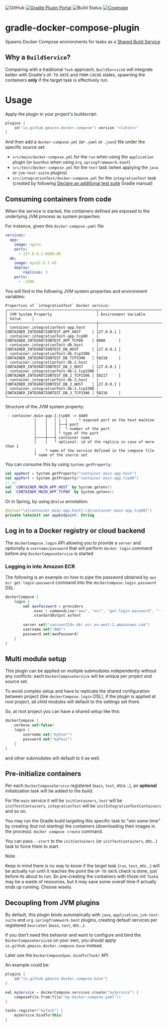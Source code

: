 ![GitHub](https://img.shields.io/github/license/gmazzo/gradle-docker-compose-plugin)
[![Gradle Plugin Portal](https://img.shields.io/gradle-plugin-portal/v/io.github.gmazzo.docker.compose)](https://plugins.gradle.org/plugin/io.github.gmazzo.docker.compose)
![Build Status](https://github.com/gmazzo/gradle-docker-compose-plugin/actions/workflows/build.yaml/badge.svg)
[![Coverage](https://codecov.io/gh/gmazzo/gradle-docker-compose-plugin/branch/main/graph/badge.svg?token=ExYkP1Q9oE)](https://codecov.io/gh/gmazzo/gradle-docker-compose-plugin)

# gradle-docker-compose-plugin
Spawns Docker Compose environments for tasks as a [Shared Build Service](https://docs.gradle.org/current/userguide/build_services.html)

## Why a `BuildService`?
Comparing with a traditional `Task` approach, `BuildService`s will integrate better with Gradle's `UP-TO-DATE` and `FROM-CACHE` states, spawning the containers **only** if the target task is effectively run.

# Usage
Apply the plugin in your project's buildscript:
```kotlin
plugins {
    id("io.github.gmazzo.docker.compose") version "<latest>"
}
```
And then add a `docker-compose.yml` (or `.yaml` or `.json`) file under the specific source set:

- `src/main/docker-compose.yml` for the `run` when using the `application` plugin (or `bootRun` when using `org.springframework.boot`)
- `src/test/docker-compose.yml` for the `test` task (when applying the `java` or `jvm-test-suite` plugins)
- `src/integrationTest/docker-compose.yml` for the `integrationTest` task (created by following [Declare an additional test suite](https://docs.gradle.org/current/userguide/jvm_test_suite_plugin.html#sec:declare_an_additional_test_suite) Gradle manual)

## Consuming containers from code
When the service is started, the containers defined are exposed to the underlying JVM process as system properties.

For instance, given this `docker-compose.yaml` file
```yaml
services:
  app:
    image: nginx
    ports:
      - 127.0.0.1:8080:80
  db:
    image: mysql:5.7.43
    deploy:
        replicas: 3
    ports:
      - :3306
```
You will find in the following JVM system properties and environment variables:
```
Properties of `integrationTest` Docker service:
┌────────────────────────────────────────┬────────────────────────────────────────┬───────────┐
│ JVM System Property                    │ Environment Variable                   │ Value     │
├────────────────────────────────────────┼────────────────────────────────────────┼───────────┤
│ container.integrationTest-app.host     │ CONTAINER_INTEGRATIONTEST_APP_HOST     │ 127.0.0.1 │
│ container.integrationTest-app.tcp80    │ CONTAINER_INTEGRATIONTEST_APP_TCP80    │ 8080      │
│ container.integrationTest-db.host      │ CONTAINER_INTEGRATIONTEST_DB_HOST      │ 127.0.0.1 │
│ container.integrationTest-db.tcp3306   │ CONTAINER_INTEGRATIONTEST_DB_TCP3306   │ 58218     │
│ container.integrationTest-db-2.host    │ CONTAINER_INTEGRATIONTEST_DB_2_HOST    │ 127.0.0.1 │
│ container.integrationTest-db-2.tcp3306 │ CONTAINER_INTEGRATIONTEST_DB_2_TCP3306 │ 58217     │
│ container.integrationTest-db-3.host    │ CONTAINER_INTEGRATIONTEST_DB_3_HOST    │ 127.0.0.1 │
│ container.integrationTest-db-3.tcp3306 │ CONTAINER_INTEGRATIONTEST_DB_3_TCP3306 │ 58216     │
└────────────────────────────────────────┴────────────────────────────────────────┴───────────┘
```

Structure of the JVM system property:
```
 - container.main-app-2.tcp80 -> 4409
             │    │   │ │  │     └ exposed port on the host machine
             │    │   │ ├──┼ port
             │    │   │ │  └ number of the port
             │    │   │ └ type of the port
             ├────┼───┼ container name
             │    │   └ optional: id of the replica in case of more than 1
             │    └ name of the service defined in the compose file
             └ name of the source set
```
You can consume this by using `System.getProperty`:
```kotlin
val appHost = System.getProperty("container.main-app.host")
val appPort = System.getProperty("container.main-app.tcp80")
// or
val `CONTAINER_MAIN_APP_HOST` by System.getenv()
val `CONTAINER_MAIN_APP_TCP80` by System.getenv()
```
Or in Spring, by using `@Value` annotation:
```kotlin
@Value("\${container.main-app.host}:\${container.main-app.tcp80}")
private lateinit var appEndpoint: String
```

## Log in to a Docker registry or cloud backend
The `dockerCompose.login` API allowing you to provide a `server` and optionally a `username/password` that will perform `docker login` command before any `DockerComposeService` is started

### Logging in into Amazon ECR
The following is an example on how to pipe the password obtained by `aws ecr get-login-password` command into the `dockerCompose.login.password` DSL:
```kotlin
dockerCompose {
    login {
        val awsPassword = providers
            .exec { commandLine("aws", "ecr", "get-login-password", "--region", "eu-west-1") }
            .standardOutput.asText
        
        server.set("<accountId>.dkr.ecr.eu-west-1.amazonaws.com")
        username.set("AWS")
        password.set(awsPassword)
    }
}
```

## Multi module setup
This plugin can be applied on multiple submodules independently without any conflicts: each `DockerComposeService` will be unique per project and source set.

To avoid complex setup and have to replicate the shared configuration between project (like `dockerCompose.login` DSL), if the plugin is applied at root project, all child modules will default to the settings set there.

So, at root project you can have a shared setup like this:
```kotlin
dockerCompose {
    verbose.set(false)
    login {
        username.set("myUser")
        password.set("myPass")
    }
}
```
and other submodules will default to it as well.

## Pre-initialize containers
Per each `DockerComposeService` registered (`main`, `test`, etcs...), an **optional** initialization task will be added to the build.

For the `main` service it will be `initContainers`, `test` will be `initTestContainers`, `integrationTest` will be `initIntegrationTestContainers` and so on.

You may run the Gradle build targeting this specific task to "win some time" by creating (but not starting) the containers (downloading their images in the process): `docker compose create` command.

You can pass `--start` to the `initContainers` (or `initTestContainers`, etc...) task to force them to start.

> [!NOTE]
> Keep in mind there is no way to know if the target task (`run`, `test`, etc...) will be actually run until it reaches the point the `UP-TO-DATE` check is done, just before its about to run. So pre-creating the containers with those init `Task`s may be a waste of resources, but it may save some overall time if actually ends up running. 
> Choose wisely.

## Decoupling from JVM plugins
By default, this plugin binds automatically with `java`, `application`, `jvm-test-suite` and `org.springframework.boot` plugins, creating default services per registered `SourceSet` (`main`, `test`, etc...).

If you don't need this behavior and want to configure and bind the `DockerComposeService`s on your own, you should apply `io.github.gmazzo.docker.compose.base` instead.

Later use the `DockerComposeSpec.bindTo(Task)` API 

An example could be:
```kotlin
plugins {
    id("io.github.gmazzo.docker.compose.base")
}

val myService = dockerCompose.services.create("myService") {
    composeFile.from(file("my-docker-compose.yaml"))
}

tasks.register("myTask") {
    myService.bindTo(this)
}
```
